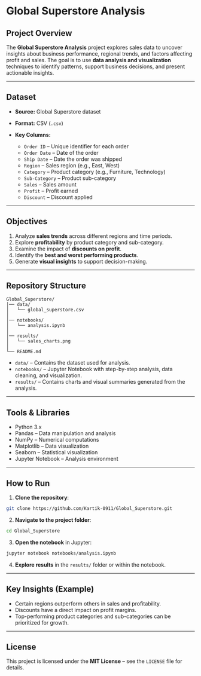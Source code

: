 # **Global Superstore Analysis**

## **Project Overview**

The **Global Superstore Analysis** project explores sales data to uncover insights about business performance, regional trends, and factors affecting profit and sales. The goal is to use **data analysis and visualization** techniques to identify patterns, support business decisions, and present actionable insights.

---

## **Dataset**

* **Source:** Global Superstore dataset
* **Format:** CSV (`.csv`)
* **Key Columns:**

  * `Order ID` – Unique identifier for each order
  * `Order Date` – Date of the order
  * `Ship Date` – Date the order was shipped
  * `Region` – Sales region (e.g., East, West)
  * `Category` – Product category (e.g., Furniture, Technology)
  * `Sub-Category` – Product sub-category
  * `Sales` – Sales amount
  * `Profit` – Profit earned
  * `Discount` – Discount applied

---

## **Objectives**

1. Analyze **sales trends** across different regions and time periods.
2. Explore **profitability** by product category and sub-category.
3. Examine the impact of **discounts on profit**.
4. Identify the **best and worst performing products**.
5. Generate **visual insights** to support decision-making.

---

## **Repository Structure**

```
Global_Superstore/
│── data/
│   └── global_superstore.csv
│
│── notebooks/
│   └── analysis.ipynb
│
│── results/
│   └── sales_charts.png
│
└── README.md
```

* `data/` – Contains the dataset used for analysis.
* `notebooks/` – Jupyter Notebook with step-by-step analysis, data cleaning, and visualization.
* `results/` – Contains charts and visual summaries generated from the analysis.

---

## **Tools & Libraries**

* Python 3.x
* Pandas – Data manipulation and analysis
* NumPy – Numerical computations
* Matplotlib – Data visualization
* Seaborn – Statistical visualization
* Jupyter Notebook – Analysis environment

---

## **How to Run**

1. **Clone the repository**:

```bash
git clone https://github.com/Kartik-0911/Global_Superstore.git
```

2. **Navigate to the project folder**:

```bash
cd Global_Superstore
```

3. **Open the notebook** in Jupyter:

```bash
jupyter notebook notebooks/analysis.ipynb
```

4. **Explore results** in the `results/` folder or within the notebook.

---

## **Key Insights (Example)**

* Certain regions outperform others in sales and profitability.
* Discounts have a direct impact on profit margins.
* Top-performing product categories and sub-categories can be prioritized for growth.

---

## **License**

This project is licensed under the **MIT License** – see the `LICENSE` file for details.
